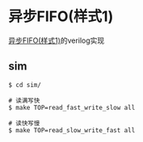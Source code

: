 # 异步FIFO(样式1)
[异步FIFO(样式1)](https://guttatus.github.io/post/asyn-fifo/#%E5%BC%82%E6%AD%A5fifo%E5%8E%9F%E7%90%86%E5%9B%BE%E6%A0%B7%E5%BC%8F1)的verilog实现

## sim
``` shell
$ cd sim/

# 读满写快
$ make TOP=read_fast_write_slow all

# 读快写慢
$ make TOP=read_slow_write_fast all
```
